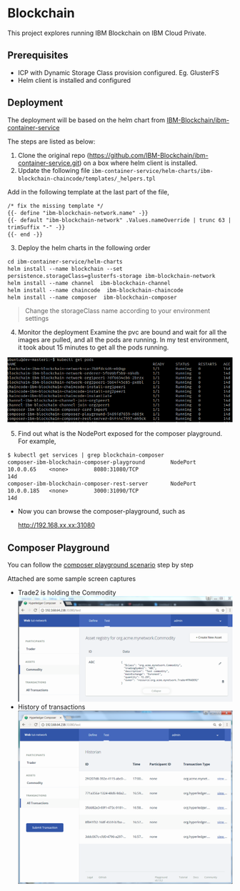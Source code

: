 # Blockchain

This project explores running IBM Blockchain on IBM Cloud Private.

## Prerequisites
- ICP with Dynamic Storage Class provision configured. Eg. GlusterFS
- Helm client is installed and configured

## Deployment
The deployment will be based on the helm chart from  [IBM-Blockchain/ibm-container-service](https://github.com/IBM-Blockchain/ibm-container-service.git)

The steps are listed as below:

1. Clone the original repo (https://github.com/IBM-Blockchain/ibm-container-service.git) on a box where helm client is installed.
2. Update the following file `ibm-container-service/helm-charts/ibm-blockchain-chaincode/templates/_helpers.tpl`

Add in the following template at the last part of the file,
```
/* fix the missing template */
{{- define "ibm-blockchain-network.name" -}}
{{- default "ibm-blockchain-network" .Values.nameOverride | trunc 63 | trimSuffix "-" -}}
{{- end -}}
```
3. Deploy the helm charts in the following order

```
cd ibm-container-service/helm-charts
helm install --name blockchain --set persistence.storageClass=glusterfs-storage ibm-blockchain-network
helm install --name channel  ibm-blockchain-channel
helm install --name chaincode  ibm-blockchain-chaincode
helm install --name composer  ibm-blockchain-composer
```

>Change the storageClass name according to your environment settings

4. Monitor the deployment
  Examine the pvc are bound and wait for all the images are pulled, and all the pods are running. In my test environment, it took about 15 minutes to get all the pods running.

  ![Pods for Blockchain](images/pods.png)

5. Find out what is the NodePort exposed for the composer playground. For example,

```
$ kubectl get services | grep blockchain-composer
composer-ibm-blockchain-composer-playground        NodePort    10.0.0.65    <none>        8080:31080/TCP                                 14d
composer-ibm-blockchain-composer-rest-server       NodePort    10.0.0.185   <none>        3000:31090/TCP                                 14d
```

- Now you can browse the composer-playground, such as

  http://192.168.xx.xx:31080


## Composer Playground
You can follow the [composer playground scenario](https://hyperledger.github.io/composer/tutorials/tutorials.html) step by step

Attached are some sample screen captures

- Trade2 is holding the Commodity
![trader2](images/trader2.png)
- History of transactions
![trader2](images/transactions.png)
